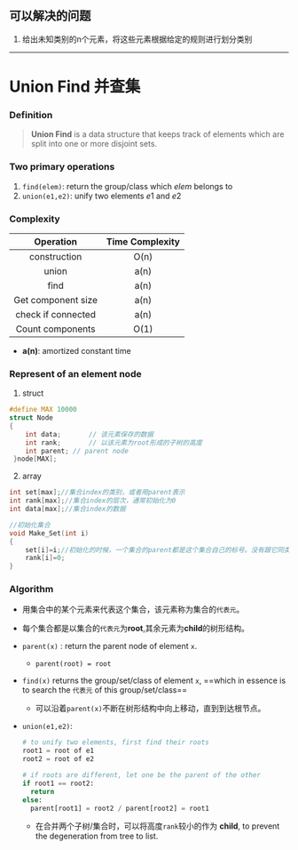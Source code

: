 ## 可以解决的问题

1. 给出未知类别的n个元素，将这些元素根据给定的规则进行划分类别

   

---





# Union Find 并查集

### Definition 

> **Union Find** is a data structure that keeps track of elements which are split into one or more disjoint sets.



### Two primary operations

1. `find(elem)`: return the group/class which $elem$ belongs to 
2. `union(e1,e2)`: unify two elements $e1$ and $e2$ 



### Complexity

|     Operation      | Time Complexity |
| :----------------: | :-------------: |
|    construction    |      O(n)       |
|       union        |      a(n)       |
|        find        |      a(n)       |
| Get component size |      a(n)       |
| check if connected |      a(n)       |
|  Count components  |      O(1)       |
- **a(n)**: amortized constant time



### Represent of an element node

1. struct

```c
#define MAX 10000
struct Node
{
    int data;		// 该元素保存的数据
    int rank;		// 以该元素为root形成的子树的高度
    int parent; // parent node
 }node[MAX];
```

2. array

```c
int set[max];//集合index的类别，或者用parent表示
int rank[max];//集合index的层次，通常初始化为0
int data[max];//集合index的数据

//初始化集合
void Make_Set(int i)
{
    set[i]=i;//初始化的时候，一个集合的parent都是这个集合自己的标号。没有跟它同类的集合，那么这个集合的源头只能是自己了。
    rank[i]=0;
}
```



### Algorithm

- 用集合中的某个元素来代表这个集合，该元素称为集合的`代表元`。

- 每个集合都是以集合的`代表元`为**root**,其余元素为**child**的树形结构。

- `parent(x)` : return the parent node of element `x`.
  
  - `parent(root) = root` 
  
- `find(x)` returns the group/set/class of element `x`, ==which in essence is to search the `代表元` of this group/set/class==
  
  - 可以沿着`parent(x)`不断在树形结构中向上移动，直到到达根节点。
  
- `union(e1,e2)`:

  ```python
  # to unify two elements, first find their roots
  root1 = root of e1
  root2 = root of e2
  
  # if roots are different, let one be the parent of the other
  if root1 == root2:
    return
  else:
    parent[root1] = root2 / parent[root2] = root1
  ```
  
  - 在合并两个子树/集合时，可以将高度`rank`较小的作为 **child**, to prevent the degeneration from tree to list.





